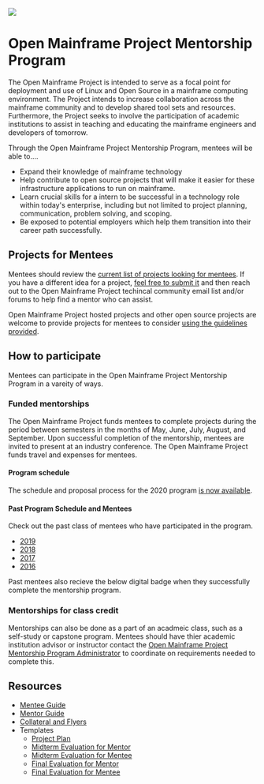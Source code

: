 ![](https://github.com/openmainframeproject/artwork/blob/master/projects/mentorship/mentorship-color.svg)

# Open Mainframe Project Mentorship Program

The Open Mainframe Project is intended to serve as a focal point for deployment and use of Linux and Open Source in a mainframe computing environment. The Project intends to increase collaboration across the mainframe community and to develop shared tool sets and resources. Furthermore, the Project seeks to involve the participation of academic institutions to assist in teaching and educating the mainframe engineers and developers of tomorrow.

Through the Open Mainframe Project Mentorship Program, mentees will be able to....

- Expand their knowledge of mainframe technology
- Help contribute to open source projects that will make it easier for these infrastructure applications to run on mainframe.
- Learn crucial skills for a intern to be successful in a technology role within today's enterprise, including but not limited to project planning, communication, problem solving, and scoping.
- Be exposed to potential employers which help them transition into their career path successfully.

## Projects for Mentees

Mentees should review the [current list of projects looking for mentees](proposed.md). If you have a different idea for a project, [feel free to submit it](proposed.md#How-to-Contribute-Project-Ideas) and then reach out to the Open Mainframe Project techincal community email list and/or forums to help find a mentor who can assist.

Open Mainframe Project hosted projects and other open source projects are welcome to provide projects for mentees to consider [using the guidelines provided](proposed.md#How-to-Contribute-Project-Ideas).

## How to participate

Mentees can participate in the Open Mainframe Project Mentorship Program in a vareity of ways.

### Funded mentorships

The Open Mainframe Project funds mentees to complete projects during the period between semesters in the months of May, June, July, August, and September. Upon successful completion of the mentorship, mentees are invited to present at an industry conference. The Open Mainframe Project funds travel and expenses for mentees.

#### Program schedule

The schedule and proposal process for the 2020 program [is now available](schedule/2020.md).

#### Past Program Schedule and Mentees

Check out the past class of mentees who have participated in the program.

- [2019](schedule/2019.md)
- [2018](schedule/2018.md)
- [2017](schedule/2017.md)
- [2016](schedule/2016.md)

Past mentees also recieve the below digital badge when they successfully complete the mentorship program.

### Mentorships for class credit

Mentorships can also be done as a part of an acadmeic class, such as a self-study or capstone program. Mentees should have thier academic institution advisor or instructor contact the [Open Mainframe Project Mentorship Program Administrator](mailto:mentorship@openmainframeproject.org) to coordinate on requirements needed to complete this.

## Resources

- [Mentee Guide](guides/mentee.md)
- [Mentor Guide](guides/mentor)
- [Collateral and Flyers](collateral)
- Templates
  - [Project Plan](forms/project_plan.md)
  - [Midterm Evaluation for Mentor](mentor_midterm_evaluation.md)
  - [Midterm Evaluation for Mentee](mentee_midterm_evaluation.md)
  - [Final Evaluation for Mentor](mentor_final_evaluation.md)
  - [Final Evaluation for Mentee](mente_final_evaluation.md)
